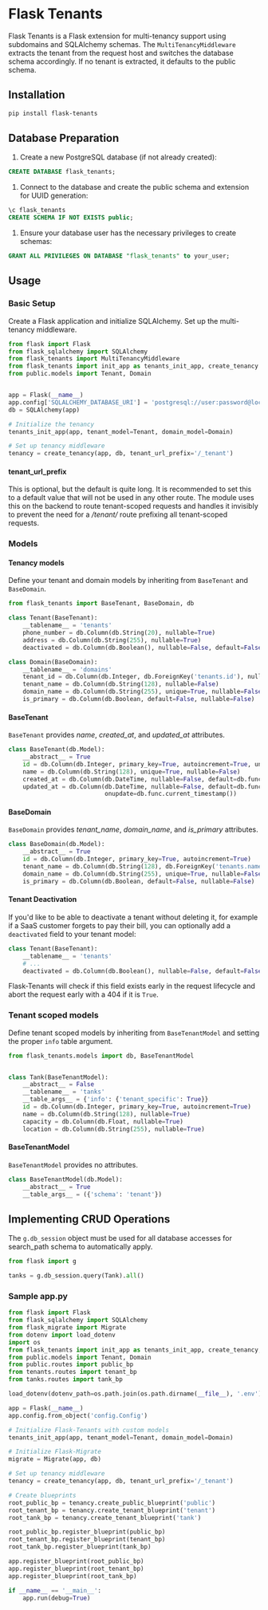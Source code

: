 # Flask Tenants

Flask Tenants is a Flask extension for multi-tenancy support using subdomains and SQLAlchemy schemas. The `MultiTenancyMiddleware` extracts the tenant from the request host and switches the database schema accordingly. If no tenant is extracted, it defaults to the public schema.

## Installation

```bash
pip install flask-tenants
```

## Database Preparation

1. Create a new PostgreSQL database (if not already created):

```sql
CREATE DATABASE flask_tenants;
```

1. Connect to the database and create the public schema and extension for UUID generation:

```sql
\c flask_tenants
CREATE SCHEMA IF NOT EXISTS public;
```

1. Ensure your database user has the necessary privileges to create schemas:

```sql
GRANT ALL PRIVILEGES ON DATABASE "flask_tenants" to your_user;
```

## Usage

### Basic Setup

Create a Flask application and initialize SQLAlchemy. Set up the multi-tenancy middleware.

```python
from flask import Flask
from flask_sqlalchemy import SQLAlchemy
from flask_tenants import MultiTenancyMiddleware
from flask_tenants import init_app as tenants_init_app, create_tenancy
from public.models import Tenant, Domain


app = Flask(__name__)
app.config['SQLALCHEMY_DATABASE_URI'] = 'postgresql://user:password@localhost/dbname'
db = SQLAlchemy(app)

# Initialize the tenancy
tenants_init_app(app, tenant_model=Tenant, domain_model=Domain)

# Set up tenancy middleware
tenancy = create_tenancy(app, db, tenant_url_prefix='/_tenant')
```

#### tenant_url_prefix

This is optional, but the default is quite long. It is recommended to set this to a default value that will not be used in any other route. The module uses this on the backend to route tenant-scoped requests and handles it invisibly to prevent the need for a */tenant/* route prefixing all tenant-scoped requests.

### Models

#### Tenancy models

Define your tenant and domain models by inheriting from `BaseTenant` and `BaseDomain`.

```python
from flask_tenants import BaseTenant, BaseDomain, db

class Tenant(BaseTenant):
    __tablename__ = 'tenants'
    phone_number = db.Column(db.String(20), nullable=True)
    address = db.Column(db.String(255), nullable=True)
    deactivated = db.Column(db.Boolean(), nullable=False, default=False)

class Domain(BaseDomain):
    __tablename__ = 'domains'
    tenant_id = db.Column(db.Integer, db.ForeignKey('tenants.id'), nullable=False)
    tenant_name = db.Column(db.String(128), nullable=False)
    domain_name = db.Column(db.String(255), unique=True, nullable=False)
    is_primary = db.Column(db.Boolean, default=False, nullable=False)
```

#### BaseTenant

`BaseTenant` provides *name*, *created_at*, and *updated_at* attributes.

```python
class BaseTenant(db.Model):
    __abstract__ = True
    id = db.Column(db.Integer, primary_key=True, autoincrement=True, unique=True)  # Ensure unique constraint
    name = db.Column(db.String(128), unique=True, nullable=False)
    created_at = db.Column(db.DateTime, nullable=False, default=db.func.current_timestamp())
    updated_at = db.Column(db.DateTime, nullable=False, default=db.func.current_timestamp(),
                           onupdate=db.func.current_timestamp())
```

#### BaseDomain

`BaseDomain` provides *tenant_name*, *domain_name*, and *is_primary* attributes.

```python
class BaseDomain(db.Model):
    __abstract__ = True
    id = db.Column(db.Integer, primary_key=True, autoincrement=True)
    tenant_name = db.Column(db.String(128), db.ForeignKey('tenants.name'), nullable=False)
    domain_name = db.Column(db.String(255), unique=True, nullable=False)
    is_primary = db.Column(db.Boolean, default=False, nullable=False)
```

#### Tenant Deactivation
If you'd like to be able to deactivate a tenant without deleting it, 
for example if a SaaS customer forgets to pay their bill, you can optionally
add a `deactivated` field to your tenant model:

```python
class Tenant(BaseTenant):
    __tablename__ = 'tenants'
    # ...
    deactivated = db.Column(db.Boolean(), nullable=False, default=False)
```

Flask-Tenants will check if this field exists early in the request lifecycle and abort 
the request early with a 404 if it is `True`.

### Tenant scoped models

Define tenant scoped models by inheriting from `BaseTenantModel` and setting the proper `info` table argument.

```python
from flask_tenants.models import db, BaseTenantModel


class Tank(BaseTenantModel):
    __abstract__ = False
    __tablename__ = 'tanks'
    __table_args__ = {'info': {'tenant_specific': True}}
    id = db.Column(db.Integer, primary_key=True, autoincrement=True)
    name = db.Column(db.String(128), nullable=True)
    capacity = db.Column(db.Float, nullable=True)
    location = db.Column(db.String(255), nullable=True)
```

#### BaseTenantModel

`BaseTenantModel` provides no attributes.

```python
class BaseTenantModel(db.Model):
    __abstract__ = True
    __table_args__ = ({'schema': 'tenant'})
```

## Implementing CRUD Operations

The `g.db_session` object must be used for all database accesses for search_path schema to automatically apply.

```python
from flask import g

tanks = g.db_session.query(Tank).all()
```

### Sample app.py

```python
from flask import Flask
from flask_sqlalchemy import SQLAlchemy
from flask_migrate import Migrate
from dotenv import load_dotenv
import os
from flask_tenants import init_app as tenants_init_app, create_tenancy, db
from public.models import Tenant, Domain
from public.routes import public_bp
from tenants.routes import tenant_bp
from tanks.routes import tank_bp

load_dotenv(dotenv_path=os.path.join(os.path.dirname(__file__), '.env'))

app = Flask(__name__)
app.config.from_object('config.Config')

# Initialize Flask-Tenants with custom models
tenants_init_app(app, tenant_model=Tenant, domain_model=Domain)

# Initialize Flask-Migrate
migrate = Migrate(app, db)

# Set up tenancy middleware
tenancy = create_tenancy(app, db, tenant_url_prefix='/_tenant')

# Create blueprints
root_public_bp = tenancy.create_public_blueprint('public')
root_tenant_bp = tenancy.create_tenant_blueprint('tenant')
root_tank_bp = tenancy.create_tenant_blueprint('tank')

root_public_bp.register_blueprint(public_bp)
root_tenant_bp.register_blueprint(tenant_bp)
root_tank_bp.register_blueprint(tank_bp)

app.register_blueprint(root_public_bp)
app.register_blueprint(root_tenant_bp)
app.register_blueprint(root_tank_bp)

if __name__ == '__main__':
    app.run(debug=True)
```


